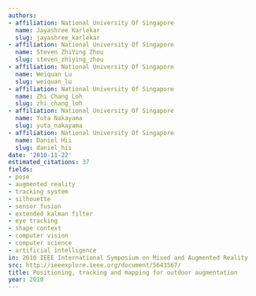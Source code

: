 ```yaml
---
authors:
- affiliation: National University Of Singapore
  name: Jayashree Karlekar
  slug: jayashree_karlekar
- affiliation: National University Of Singapore
  name: Steven ZhiYing Zhou
  slug: steven_zhiying_zhou
- affiliation: National University Of Singapore
  name: Weiquan Lu
  slug: weiquan_lu
- affiliation: National University Of Singapore
  name: Zhi Chang Loh
  slug: zhi_chang_loh
- affiliation: National University Of Singapore
  name: Yuta Nakayama
  slug: yuta_nakayama
- affiliation: National University Of Singapore
  name: Daniel Hii
  slug: daniel_hii
date: '2010-11-22'
estimated_citations: 37
fields:
- pose
- augmented reality
- tracking system
- silhouette
- sensor fusion
- extended kalman filter
- eye tracking
- shape context
- computer vision
- computer science
- artificial intelligence
in: 2010 IEEE International Symposium on Mixed and Augmented Reality
src: http://ieeexplore.ieee.org/document/5643567/
title: Positioning, tracking and mapping for outdoor augmentation
year: 2010
---
```

